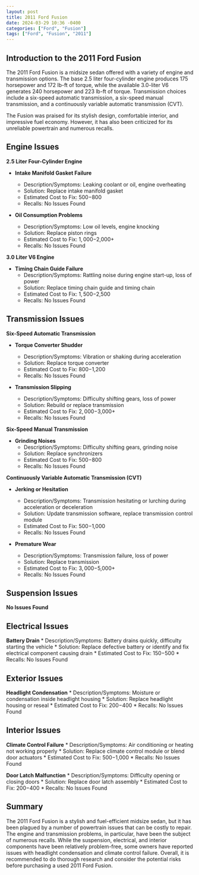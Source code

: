 ```yaml
---
layout: post
title: 2011 Ford Fusion
date: 2024-03-29 10:36 -0400
categories: ["Ford", "Fusion"]
tags: ["Ford", "Fusion", "2011"]
---
```

## Introduction to the 2011 Ford Fusion

The 2011 Ford Fusion is a midsize sedan offered with a variety of engine and transmission options. The base 2.5 liter four-cylinder engine produces 175 horsepower and 172 lb-ft of torque, while the available 3.0-liter V6 generates 240 horsepower and 223 lb-ft of torque. Transmission choices include a six-speed automatic transmission, a six-speed manual transmission, and a continuously variable automatic transmission (CVT).

The Fusion was praised for its stylish design, comfortable interior, and impressive fuel economy. However, it has also been criticized for its unreliable powertrain and numerous recalls.

## Engine Issues

**2.5 Liter Four-Cylinder Engine**

* **Intake Manifold Gasket Failure**
    * Description/Symptoms: Leaking coolant or oil, engine overheating
    * Solution: Replace intake manifold gasket
    * Estimated Cost to Fix: $500-$800
    * Recalls: No Issues Found

* **Oil Consumption Problems**
    * Description/Symptoms: Low oil levels, engine knocking
    * Solution: Replace piston rings
    * Estimated Cost to Fix: $1,000-$2,000+
    * Recalls: No Issues Found

**3.0 Liter V6 Engine**

* **Timing Chain Guide Failure**
    * Description/Symptoms: Rattling noise during engine start-up, loss of power
    * Solution: Replace timing chain guide and timing chain
    * Estimated Cost to Fix: $1,500-$2,500
    * Recalls: No Issues Found

## Transmission Issues

**Six-Speed Automatic Transmission**

* **Torque Converter Shudder**
    * Description/Symptoms: Vibration or shaking during acceleration
    * Solution: Replace torque converter
    * Estimated Cost to Fix: $800-$1,200
    * Recalls: No Issues Found

* **Transmission Slipping**
    * Description/Symptoms: Difficulty shifting gears, loss of power
    * Solution: Rebuild or replace transmission
    * Estimated Cost to Fix: $2,000-$3,000+
    * Recalls: No Issues Found

**Six-Speed Manual Transmission**

* **Grinding Noises**
    * Description/Symptoms: Difficulty shifting gears, grinding noise
    * Solution: Replace synchronizers
    * Estimated Cost to Fix: $500-$800
    * Recalls: No Issues Found

**Continuously Variable Automatic Transmission (CVT)**

* **Jerking or Hesitation**
    * Description/Symptoms: Transmission hesitating or lurching during acceleration or deceleration
    * Solution: Update transmission software, replace transmission control module
    * Estimated Cost to Fix: $500-$1,000
    * Recalls: No Issues Found

* **Premature Wear**
    * Description/Symptoms: Transmission failure, loss of power
    * Solution: Replace transmission
    * Estimated Cost to Fix: $3,000-$5,000+
    * Recalls: No Issues Found

## Suspension Issues

**No Issues Found**

## Electrical Issues

**Battery Drain**
    * Description/Symptoms: Battery drains quickly, difficulty starting the vehicle
    * Solution: Replace defective battery or identify and fix electrical component causing drain
    * Estimated Cost to Fix: $150-$500
    * Recalls: No Issues Found

## Exterior Issues

**Headlight Condensation**
    * Description/Symptoms: Moisture or condensation inside headlight housing
    * Solution: Replace headlight housing or reseal
    * Estimated Cost to Fix: $200-$400
    * Recalls: No Issues Found

## Interior Issues

**Climate Control Failure**
    * Description/Symptoms: Air conditioning or heating not working properly
    * Solution: Replace climate control module or blend door actuators
    * Estimated Cost to Fix: $500-$1,000
    * Recalls: No Issues Found

**Door Latch Malfunction**
    * Description/Symptoms: Difficulty opening or closing doors
    * Solution: Replace door latch assembly
    * Estimated Cost to Fix: $200-$400
    * Recalls: No Issues Found

## Summary

The 2011 Ford Fusion is a stylish and fuel-efficient midsize sedan, but it has been plagued by a number of powertrain issues that can be costly to repair. The engine and transmission problems, in particular, have been the subject of numerous recalls. While the suspension, electrical, and interior components have been relatively problem-free, some owners have reported issues with headlight condensation and climate control failure. Overall, it is recommended to do thorough research and consider the potential risks before purchasing a used 2011 Ford Fusion.
